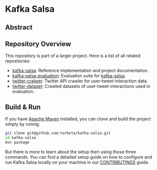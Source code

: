 # Kafka Salsa
## Abstract

## Repository Overview
This repository is part of a larger project. Here is a list of all related repositories:
* [kafka-salsa](https://github.com/torbsto/kafka-salsa): Reference implementation and project documentation.
* [kafka-salsa-evaluation](https://github.com/philipphager/kafka-salsa-evaluation): Evaluation suite for [kafka-salsa](https://github.com/torbsto/kafka-salsa).
* [twitter-cralwer](https://github.com/philipphager/twitter-crawler): Twitter API crawler for user-tweet-interaction data.
* [twitter-dataset](https://github.com/philipphager/twitter-dataset): Crawled datasets of user-tweet-interactions used in evaluation.

## Build & Run
If you have [Apache Maven](https://maven.apache.org) installed, you can clone and build the project simply by runnig:

```bash
git clone git@github.com:torbsto/kafka-salsa.git
cd kafka-salsa
mvn package
```

But there is more to learn about the setup then using those three commands. You can find a detailed setup guide on how to configure and run Kafka Salsa locally on your machine in our [CONTRIBUTINGS](https://github.com/torbsto/kafka-salsa/blob/master/CONTRIBUTING.md) guide.

